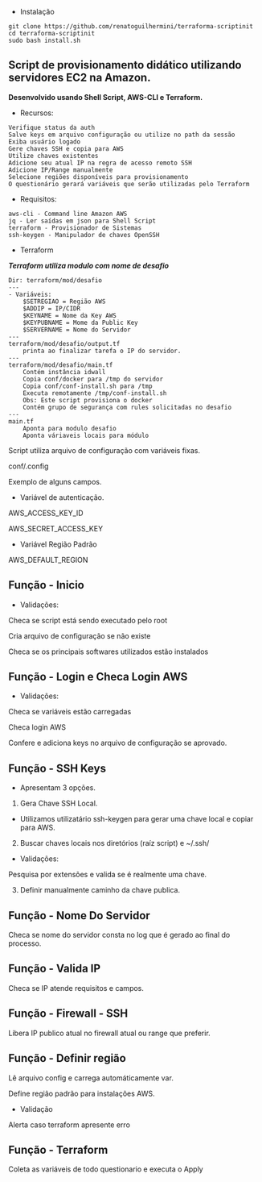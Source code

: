 
- Instalação
```
git clone https://github.com/renatoguilhermini/terraforma-scriptinit
cd terraforma-scriptinit
sudo bash install.sh
```

## Script de provisionamento didático utilizando servidores EC2 na Amazon.


**Desenvolvido usando Shell Script, AWS-CLI e Terraform.**

- Recursos:
```
Verifique status da auth
Salve keys em arquivo configuração ou utilize no path da sessão
Exiba usuário logado
Gere chaves SSH e copia para AWS
Utilize chaves existentes
Adicione seu atual IP na regra de acesso remoto SSH
Adicione IP/Range manualmente
Selecione regiões disponíveis para provisionamento
O questionário gerará variáveis que serão utilizadas pelo Terraform
```



- Requisitos:

```
aws-cli - Command line Amazon AWS
jq - Ler saídas em json para Shell Script
terraform - Provisionador de Sistemas
ssh-keygen - Manipulador de chaves OpenSSH
```

- Terraform

***Terraform utiliza modulo com nome de desafio***
```
Dir: terraform/mod/desafio
---
- Variáveis:
    $SETREGIAO = Região AWS
    $ADDIP = IP/CIDR
    $KEYNAME = Nome da Key AWS
    $KEYPUBNAME = Mome da Public Key
    $SERVERNAME = Nome do Servidor
---
terraform/mod/desafio/output.tf
    printa ao finalizar tarefa o IP do servidor.
---
terraform/mod/desafio/main.tf 
    Contém instância idwall
    Copia conf/docker para /tmp do servidor
    Copia conf/conf-install.sh para /tmp
    Executa remotamente /tmp/conf-install.sh
    Obs: Este script provisiona o docker
    Contém grupo de segurança com rules solicitadas no desafio
---
main.tf
    Aponta para modulo desafio
    Aponta váriaveis locais para módulo

```

Script utiliza arquivo de configuração com variáveis fixas.

conf/.config

Exemplo de alguns campos.

- Variável de autenticação.

AWS_ACCESS_KEY_ID

AWS_SECRET_ACCESS_KEY

- Variável Região Padrão

AWS_DEFAULT_REGION


## Função - Inicio

- Validações:

Checa se script está sendo executado pelo root

Cria arquivo de configuração se não existe

Checa se os principais softwares utilizados estão instalados

## Função - Login e Checa Login AWS

- Validações:

Checa se variáveis estão carregadas

Checa login AWS

Confere e adiciona keys no arquivo de configuração se aprovado.

## Função - SSH Keys

- Apresentam 3 opções.

1) Gera Chave SSH Local.

- Utilizamos utilizatário ssh-keygen para gerar uma chave local e copiar para AWS.

2) Buscar chaves locais nos diretórios (raíz script) e ~/.ssh/

- Validações:

Pesquisa por extensões e valida se é realmente uma chave.

3) Definir manualmente caminho da chave publica.

## Função - Nome Do Servidor

Checa se nome do servidor consta no log que é gerado ao final do processo.

## Função - Valida IP

Checa se IP atende requisitos e campos.

## Função - Firewall - SSH

Libera IP publico atual no firewall atual ou range que preferir.

## Função - Definir região

Lê arquivo config e carrega automáticamente var.

Define região padrão para instalações AWS.

- Validação

Alerta caso terraform apresente erro

## Função - Terraform

Coleta as variáveis de todo questionario e executa o Apply
